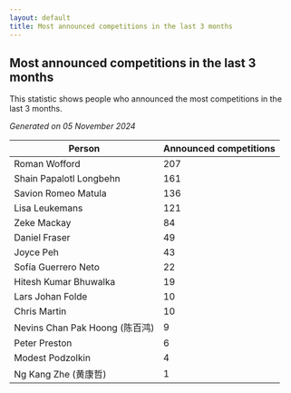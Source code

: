 ```yaml
---
layout: default
title: Most announced competitions in the last 3 months
---
```

## Most announced competitions in the last 3 months
This statistic shows people who announced the most competitions in the last 3 months.

*Generated on 05 November 2024*

| Person | Announced competitions |
| --- | --- |
| Roman Wofford | 207 |
| Shain Papalotl Longbehn | 161 |
| Savion Romeo Matula | 136 |
| Lisa Leukemans | 121 |
| Zeke Mackay | 84 |
| Daniel Fraser | 49 |
| Joyce Peh | 43 |
| Sofía Guerrero Neto | 22 |
| Hitesh Kumar Bhuwalka | 19 |
| Lars Johan Folde | 10 |
| Chris Martin | 10 |
| Nevins Chan Pak Hoong (陈百鸿) | 9 |
| Peter Preston | 6 |
| Modest Podzolkin | 4 |
| Ng Kang Zhe (黄康哲) | 1 |
